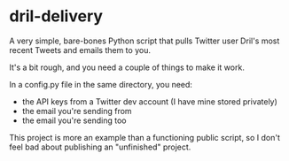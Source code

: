 # dril-delivery
A very simple, bare-bones Python script that pulls Twitter user Dril's most recent Tweets and emails them to you. 

It's a bit rough, and you need a couple of things to make it work. 

In a config.py file in the same directory, you need:
- the API keys from a Twitter dev account (I have mine stored privately)
- the email you're sending from
- the email you're sending too

This project is more an example than a functioning public script, so I don't feel bad about publishing an "unfinished" project. 
